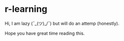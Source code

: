 # r-learning

Hi, I am lazy (¯\_(ツ)_/¯) but will do an attemp (honestly).

Hope you have great time reading this.
